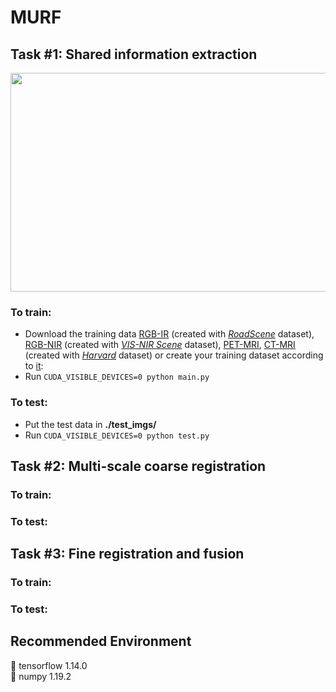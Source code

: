 # MURF

## **Task #1: Shared information extraction**
<div align=center><img src="https://github.com/hanna-xu/others/blob/master/images/MURF_task1_show.png" width="950" height="350"/></div>

### To train:
* Download the training data [RGB-IR](https://pan.baidu.com/s/1MPSmWuOhKr2KQxD8aj5gHA?pwd=e9gf) (created with [*RoadScene*](https://github.com/hanna-xu/RoadScene) dataset), [RGB-NIR](https://pan.baidu.com/s/1oakDnUKCtT0MaxjP-6Q0jA?pwd=epov) (created with [*VIS-NIR Scene*](http://matthewalunbrown.com/nirscene/nirscene.html) dataset), [PET-MRI](), [CT-MRI]() (created with [*Harvard*](http://www.med.harvard.edu/AANLIB/home.html) dataset) or create your training dataset according to [it](https://github.com/hanna-xu/utils):<br>
* Run ```CUDA_VISIBLE_DEVICES=0 python main.py```
### To test:
* Put the test data in **./test_imgs/**<br>
* Run ```CUDA_VISIBLE_DEVICES=0 python test.py```<br>

## Task #2: Multi-scale coarse registration
### To train:
### To test:

## Task #3: Fine registration and fusion
### To train:
### To test:


## Recommended Environment
:white_square_button: tensorflow 1.14.0<br>
:white_square_button: numpy 1.19.2
